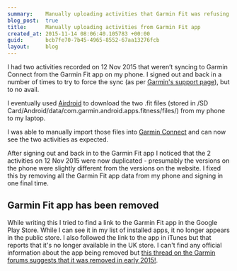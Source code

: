 ```yaml
---
summary:    Manually uploading activities that Garmin Fit was refusing to sync to Garmin Connect
blog_post:  true
title:      Manually uploading activities from Garmin Fit app
created_at: 2015-11-14 08:06:40.105783 +00:00
guid:       bcb7fe70-7b45-4965-8552-67aa13276fcb
layout:     blog
---
```

  I had two activities recorded on 12 Nov 2015 that weren’t syncing to Garmin Connect from the Garmin Fit app on my phone. I signed out and back in a number of times to try to force the sync (as per [Garmin's support page][garmin-fit-support]), but to no avail.

  I eventually used [Airdroid][airdroid-app] to download the two .fit files (stored in /SD Card/Android/data/com.garmin.android.apps.fitness/files/) from my phone to my laptop.

  I was able to manually import those files into [Garmin Connect][garmin-connect-site] and can now see the two activities as expected.

  After signing out and back in to the Garmin Fit app I noticed that the 2 activities on 12 Nov 2015 were now duplicated - presumably the versions on the phone were slightly different from the versions on the website. I fixed this by removing all the Garmin Fit app data from my phone and signing in one final time.

  ## Garmin Fit app has been removed

  While writing this I tried to find a link to the Garmin Fit app in the Google Play Store. While I can see it in my list of installed apps, it no longer appears in the public store. I also followed the link to the app in iTunes but that reports that it's no longer available in the UK store. I can't find any official information about the app being removed but [this thread on the Garmin forums suggests that it was removed in early 2015!][garmin-forum-thread].

  [airdroid-app]: https://play.google.com/store/apps/details?id=com.sand.airdroid&hl=en_GB
  [garmin-connect-site]: https://connect.garmin.com
  [garmin-fit-support]: https://support.garmin.com/support/searchSupport/case.faces?caseId=%7Ba3c0eb60-ff54-11e0-73d0-000000000000%7D
  [garmin-forum-thread]: https://forums.garmin.com/showthread.php?314912-Is-Garmin-Fit-gone
